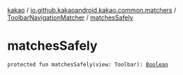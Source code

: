 [kakao](../../index.md) / [io.github.kakaoandroid.kakao.common.matchers](../index.md) / [ToolbarNavigationMatcher](index.md) / [matchesSafely](./matches-safely.md)

# matchesSafely

`protected fun matchesSafely(view: Toolbar): `[`Boolean`](https://kotlinlang.org/api/latest/jvm/stdlib/kotlin/-boolean/index.html)